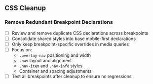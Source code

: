 ## CSS Cleanup

### Remove Redundant Breakpoint Declarations
- [ ] Review and remove duplicate CSS declarations across breakpoints
- [ ] Consolidate shared styles into base mobile-first declarations
- [ ] Only keep breakpoint-specific overrides in media queries
- [ ] Focus on:
  - `.overlay-nav` positioning and width
  - `.nav` layout and alignment
  - `.nav-item` and `.nav-info` styles
  - Container and spacing adjustments
- [ ] Test all breakpoints after cleanup to ensure no regressions 